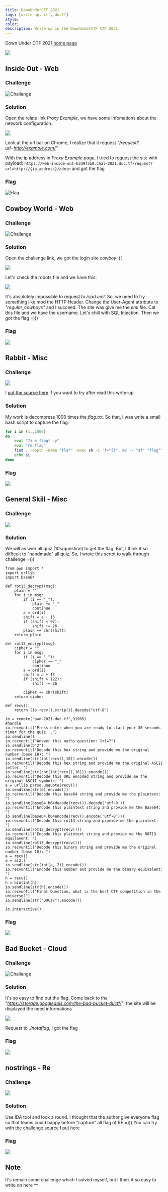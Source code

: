 ```yaml
---
title: DownUnderCTF 2021
tags: [write-up, ctf, ductf]
style: 
color: 
description: Write-up in the DownUnderCTF CTF 2021.
---
```


Down Under CTF 2021 [home page](https://downunderctf.com/)

![](https://raw.githubusercontent.com/nh4ttruong/nh4ttruong.github.io/main/_posts/ductf-2021/cover.png)

## Inside Out - Web

### Challenge

![Challenge](https://raw.githubusercontent.com/nh4ttruong/nh4ttruong.github.io/main/_posts/ductf-2021/inside-out/insideout.png)

### Solution

Open the relate link *Proxy Example*, we have some infomations about the network configuration.

![](https://raw.githubusercontent.com/nh4ttruong/nh4ttruong.github.io/main/_posts/ductf-2021/inside-out/proxy.png)

Look at the url bar on Chrome, I realize that it request *"/request?url=http://example.com/"*

With the ip address in *Proxy Example page*, I tried to request the site with payload: ```https://web-inside-out-b3d9f3b9.chal-2021.duc.tf/request?url=http://{ip_address}/admin``` and got the flag

### Flag

![Flag](https://raw.githubusercontent.com/nh4ttruong/nh4ttruong.github.io/main/_posts/ductf-2021/inside-out/insideoutflag.png)

## Cowboy World - Web

### Challenge

![Challenge](https://raw.githubusercontent.com/nh4ttruong/nh4ttruong.github.io/main/_posts/ductf-2021/cowboy/chal.png)

### Solution

Open the challenge link, we got the login site *cowboy* :((

![](https://raw.githubusercontent.com/nh4ttruong/nh4ttruong.github.io/main/_posts/ductf-2021/cowboy/login.png)

Let's check the robots file and we have this:

![](https://raw.githubusercontent.com/nh4ttruong/nh4ttruong.github.io/main/_posts/ductf-2021/cowboy/robots.png)

It's absolutely impossible to request to */sad.eml*. So, we need to try something like mod the HTTP Header. Change the User-Agent attribute to *"regular_cowboys"* and I succeed. The site was give me the *eml* file. Cat this file and we have the username. Let's chill with SQL Injection. Then we got the flag =)))

### Flag

![](https://raw.githubusercontent.com/nh4ttruong/nh4ttruong.github.io/main/_posts/ductf-2021/cowboy/flag.png)

## Rabbit - Misc

### Challenge

![](https://raw.githubusercontent.com/nh4ttruong/nh4ttruong.github.io/main/_posts/ductf-2021/rabbit/rabbit.png)

I [put the source here](https://github.com/nh4ttruong/nh4ttruong.github.io/blob/main/_posts/ductf-2021/rabbit/flag.txt) if you want to try after read this write-up

### Solution

My work is decompress 1000 times the *flag.txt*. So that, I was write a small bash script to capture the flag.

```bash
for i in {1..1000}
do
	eval "7z e flag* -y"
	eval "rm flag"
	find . -depth -name "fla*" -exec sh -c 'f="{}"; mv -- "$f" "flag"' \;
	echo $i
done
```

### Flag

![](https://raw.githubusercontent.com/nh4ttruong/nh4ttruong.github.io/main/_posts/ductf-2021/rabbit/flag.png)

## General Skill - Misc

### Challenge

![](https://raw.githubusercontent.com/nh4ttruong/nh4ttruong.github.io/main/_posts/ductf-2021/general-skill/chal.png)

### Solution

We will answer all quiz (10s/question) to get the flag. But, I think it so difficult to "handmade" all quiz. So, I wrote this script to walk through challenge =)))
```python3
from pwn import *
import urllib
import base64
 
def rot13_decrypt(msg):
    plain = ""
    for i in msg:
        if (i == "_"):
            plain += "_"
            continue
        a = ord(i)
        shift = a - 13
        if (shift < 97):
            shift += 26
        plain += chr(shift)
    return plain

def rot13_encrypt(msg):
    cipher = ""
    for i in msg:
        if (i == "_"):
            cipher += "_"
            continue
        a = ord(i)
        shift = a + 13
        if (shift > 122):
            shift -= 26
        
        cipher += chr(shift)
    return cipher

def recv():
    return (io.recv().strip()).decode("utf-8")

io = remote("pwn-2021.duc.tf",31905)
#handle
io.recvuntil("Press enter when you are ready to start your 30 seconds timer for the quiz...")
io.sendline()
io.recvuntil("Answer this maths question: 1+1=?")
io.sendline(b"2")
io.recvuntil("Decode this hex string and provide me the original number (base 10): ")
io.sendline(str(int(recv(),16)).encode())
io.recvuntil("Decode this hex string and provide me the original ASCII letter: ")
io.sendline(str(chr(int(recv(),16))).encode())
io.recvuntil("Decode this URL encoded string and provide me the original ASCII symbols: ")
e = urllib.parse.unquote(recv())
io.sendline(str(e).encode())
io.recvuntil("Decode this base64 string and provide me the plaintext: ")
io.sendline(base64.b64decode(recv()).decode('utf-8'))
io.recvuntil("Encode this plaintext string and provide me the Base64: ")
io.sendline(base64.b64encode(recv().encode('utf-8')))
io.recvuntil("Decode this rot13 string and provide me the plaintext: ")
io.sendline(rot13_decrypt(recv()))
io.recvuntil("Encode this plaintext string and provide me the ROT13 equilavent: ")
io.sendline(rot13_decrypt(recv()))
io.recvuntil("Decode this binary string and provide me the original number (base 10): ")
a = recv()
a = a[2:]
io.sendline(str(int(a, 2)).encode())
io.recvuntil("Encode this number and provide me the binary equivalent: ")
h = recv()
h = bin(int(h))
io.sendline(str(h).encode())
io.recvuntil("Final Question, what is the best CTF competition in the universe?")
io.sendline(str("DUCTF").encode())

io.interactive()
```

### Flag

![](https://raw.githubusercontent.com/nh4ttruong/nh4ttruong.github.io/main/_posts/ductf-2021/general-skill/flag.png)

## Bad Bucket - Cloud

### Challenge

![Challenge](https://raw.githubusercontent.com/nh4ttruong/nh4ttruong.github.io/main/_posts/ductf-2021/badbucket/chal.png)

### Solution

It's so easy to find out the flag. Come back to the *"https://storage.googleapis.com/the-bad-bucket-ductf/"*, the site will be displayed the need informations

![](https://raw.githubusercontent.com/nh4ttruong/nh4ttruong.github.io/main/_posts/ductf-2021/badbucket/content.png)

Request to *./notaflag*, I got the flag

### Flag

![](https://raw.githubusercontent.com/nh4ttruong/nh4ttruong.github.io/main/_posts/ductf-2021/badbucket/flag.png)


## nostrings - Re

### Challenge

![](https://raw.githubusercontent.com/nh4ttruong/nh4ttruong.github.io/main/_posts/ductf-2021/nostrings/nostrings.png)

### Solution

Use IDA tool and look a round. I thought that the author give everyone flag so that teams could happy before "capture" all flag of RE =)))
You can try with [the challenge source I put here](https://github.com/nh4ttruong/nh4ttruong.github.io/blob/main/_posts/ductf-2021/nostrings/nostrings)

### Flag

![](https://github.com/nh4ttruong/nh4ttruong.github.io/blob/main/_posts/ductf-2021/nostrings/flag.png)

## Note

It's remain some challenge which I solved myself, but I think it so easy to write on here ^^
